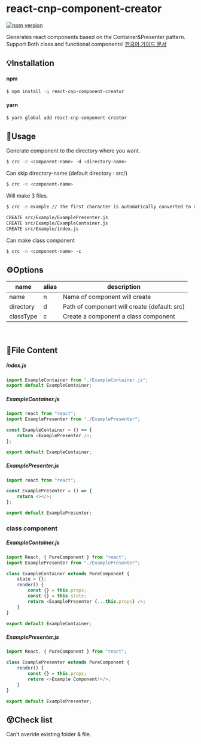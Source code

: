 # react-cnp-component-creator

[![npm version](https://badge.fury.io/js/react-cnp-component-creator.svg)](https://badge.fury.io/js/react-cnp-component-creator)

Generates react components based on the Container&Presenter pattern. <br>
Support Both class and functional components!
[한국어 가이드 문서](https://js021.notion.site/react-cnp-component-creator-78164503819f43b1837978b6ca4027b3)

## 💡Installation

#### npm

```bash
$ npm install -g react-cnp-component-creator
```

#### yarn

```bash
$ yarn global add react-cnp-component-creator
```

## 📖Usage

Generate component to the directory where you want.

```bash
$ crc -n <component-name> -d <directory-name>
```

Can skip directory-name (default directory : src/)

```bash
$ crc -n <component-name>
```

Will make 3 files.

```bash
$ crc -n example // The first character is automatically converted to uppercase.

CREATE src/Example/ExamplePresenter.js
CREATE src/Example/ExampleContainer.js
CREATE src/Example/index.js
```

Can make class component

```bash
$ crc -n <component-name> -c
```

## ⚙️Options

| name      | alias | description                                  |
| --------- | ----- | -------------------------------------------- |
| name      | n     | Name of component will create                |
| directory | d     | Path of component will create (default: src) |
| classType | c     | Create a component a class component         |

<br>

## 📑File Content

##### index.js

```js
import ExampleContainer from "./ExampleContainer.js";
export default ExampleContainer;
```

##### ExampleContainer.js

```js
import react from "react";
import ExamplePresenter from "./ExamplePresenter";

const ExampleContainer = () => {
    return <ExamplePresenter />;
};

export default ExampleContainer;
```

##### ExamplePresenter.js

```js
import react from "react";

const ExamplePresenter = () => {
    return <></>;
};

export default ExamplePresenter;
```

### class component

##### ExampleContainer.js

```js
import React, { PureComponent } from "react";
import ExamplePresenter from "./ExamplePresenter";

class ExampleContainer extends PureComponent {
    state = {};
    render() {
        const {} = this.props;
        const {} = this.state;
        return <ExamplePresenter {...this.props} />;
    }
}

export default ExampleContainer;
```

##### ExamplePresenter.js

```js
import React, { PureComponent } from "react";

class ExamplePresenter extends PureComponent {
    render() {
        const {} = this.props;
        return <>Example Component!</>;
    }
}

export default ExamplePresenter;
```

## 😵Check list

Can't overide existing folder & file. <br>
